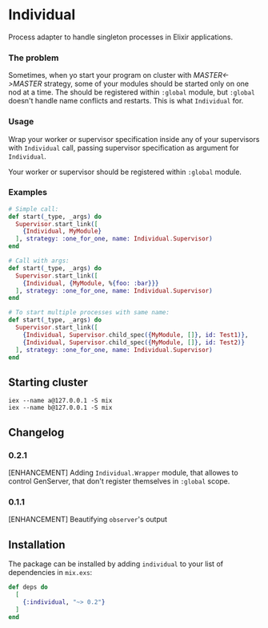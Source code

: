 # Individual

Process adapter to handle singleton processes in Elixir applications.

### The problem

Sometimes, when yo start your program on cluster with *MASTER<->MASTER* strategy,
some of your modules should be started only on one nod at a time. The should be
registered within `:global` module, but `:global` doesn't handle name conflicts
and restarts. This is what `Individual` for.

### Usage

Wrap your worker or supervisor specification inside any of your supervisors with
`Individual` call, passing supervisor specification as argument for `Individual`.

Your worker or supervisor should be registered within `:global` module.

### Examples

```elixir
# Simple call:
def start(_type, _args) do
  Supervisor.start_link([
    {Individual, MyModule}
  ], strategy: :one_for_one, name: Individual.Supervisor)
end

# Call with args:
def start(_type, _args) do
  Supervisor.start_link([
    {Individual, {MyModule, %{foo: :bar}}}
  ], strategy: :one_for_one, name: Individual.Supervisor)
end

# To start multiple processes with same name:
def start(_type, _args) do
  Supervisor.start_link([
    {Individual, Supervisor.child_spec({MyModule, []}, id: Test1)},
    {Individual, Supervisor.child_spec({MyModule, []}, id: Test2)}
  ], strategy: :one_for_one, name: Individual.Supervisor)
end
```

## Starting cluster

```
iex --name a@127.0.0.1 -S mix
iex --name b@127.0.0.1 -S mix
```

## Changelog

### 0.2.1

[ENHANCEMENT] Adding `Individual.Wrapper` module, that allowes to control GenServer,
that don't register themselves in `:global` scope.

### 0.1.1

[ENHANCEMENT] Beautifying `observer`'s output

## Installation

The package can be installed by adding `individual` to your list of dependencies in `mix.exs`:

```elixir
def deps do
  [
    {:individual, "~> 0.2"}
  ]
end
```
